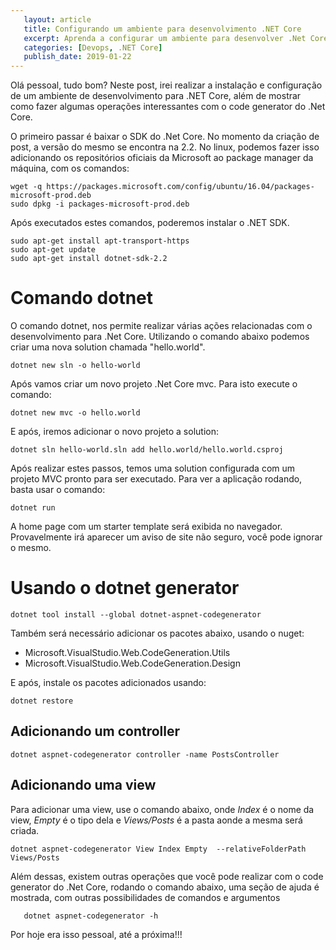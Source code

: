 ```yaml
---
   layout: article
   title: Configurando um ambiente para desenvolvimento .NET Core
   excerpt: Aprenda a configurar um ambiente para desenvolver .Net Core
   categories: [Devops, .NET Core]
   publish_date: 2019-01-22
---
```


Olá pessoal, tudo bom? Neste post, irei realizar a instalação e configuração de um ambiente de desenvolvimento para .NET Core, além de mostrar como fazer algumas operações interessantes com o code generator do .Net Core.

O primeiro passar é baixar o SDK do .Net Core. No momento da criação de post, a versão do mesmo se encontra na 2.2. No linux, podemos fazer isso adicionando os repositórios oficiais da Microsoft ao package manager da máquina, com os comandos:

```shell
wget -q https://packages.microsoft.com/config/ubuntu/16.04/packages-microsoft-prod.deb
sudo dpkg -i packages-microsoft-prod.deb
```

Após executados estes comandos, poderemos instalar o .NET SDK.

```
sudo apt-get install apt-transport-https
sudo apt-get update
sudo apt-get install dotnet-sdk-2.2
```

# Comando dotnet

O comando dotnet, nos permite realizar várias ações relacionadas com o desenvolvimento para .Net Core. Utilizando o comando abaixo podemos criar uma nova solution chamada "hello.world".

```shell
dotnet new sln -o hello-world
```

Após vamos criar um novo projeto .Net Core mvc. Para isto execute o comando:

```shell
dotnet new mvc -o hello.world
```

E após, iremos adicionar o novo projeto a solution:

```shell
dotnet sln hello-world.sln add hello.world/hello.world.csproj
```

Após realizar estes passos, temos uma solution configurada com um projeto MVC pronto para ser executado. Para ver a aplicação rodando, basta usar o comando:

```shell
dotnet run
```

A home page com um starter template será exibida no navegador. Provavelmente irá aparecer um aviso de site não seguro, você pode ignorar o mesmo.

# Usando o dotnet generator

```shell
dotnet tool install --global dotnet-aspnet-codegenerator
```

Também será necessário adicionar os pacotes abaixo, usando o nuget:

- Microsoft.VisualStudio.Web.CodeGeneration.Utils
- Microsoft.VisualStudio.Web.CodeGeneration.Design

E após, instale os pacotes adicionados usando:

```shell
dotnet restore
```

## Adicionando um controller

```shell
dotnet aspnet-codegenerator controller -name PostsController
```

## Adicionando uma view

Para adicionar uma view, use o comando abaixo, onde *Index* é o nome da view, *Empty* é o tipo dela e *Views/Posts* é a pasta aonde a mesma será criada.

```shell
dotnet aspnet-codegenerator View Index Empty  --relativeFolderPath Views/Posts
```

Além dessas, existem outras operações que você pode realizar com o code generator do .Net Core, rodando o comando abaixo, uma seção de ajuda é mostrada, com outras possibilidades de comandos e argumentos

```shell
   dotnet aspnet-codegenerator -h
```

Por hoje era isso pessoal, até a próxima!!!